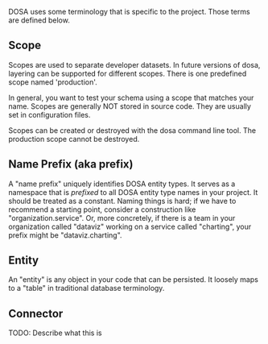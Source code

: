 DOSA uses some terminology that is specific to the project. Those terms are defined below.

## Scope

Scopes are used to separate developer datasets. In future versions of dosa, layering can be supported for different scopes. There is one predefined scope named 'production'.

In general, you want to test your schema using a scope that matches your name. Scopes are generally NOT stored in source code. They are usually set in configuration files.

Scopes can be created or destroyed with the dosa command line tool. The production scope cannot be destroyed.

## Name Prefix (aka prefix)

A "name prefix" uniquely identifies DOSA entity types. It serves as a namespace that is _prefixed_ to all DOSA entity type names in your project. It should be treated as a constant. Naming things is hard; if we have to recommend a starting point, consider a construction like "organization.service". Or, more concretely, if there is a team in your organization called "dataviz" working on a service called "charting", your prefix might be "dataviz.charting". 

## Entity

An "entity" is any object in your code that can be persisted. It loosely maps to a "table" in traditional database terminology.

## Connector

TODO: Describe what this is